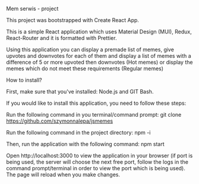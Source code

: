 Mem serwis - project

This project was bootstrapped with Create React App.

This is a simple React application which uses Material Design (MUI), Redux, React-Router and it is formatted with Prettier.

Using this application you can display a premade list of memes, give upvotes and downvotes for each of them and display a list of memes with a difference of 5 or more upvoted then downvotes (Hot memes) or display the memes which do not meet these requirements (Regular memes)

How to install?

First, make sure that you've installed: Node.js and GIT Bash.

If you would like to install this application, you need to follow these steps:

Run the following command in you terminal/command prompt:
git clone https://github.com/szymonnalepa/jsmemes 

Run the following command in the project directory:
npm -i

Then, run the application with the following command:
npm start

Open http://localhost:3000 to view the application in your browser (if port is being used, the server will choose the next free port, follow the logs in the command prompt/terminal in order to view the port which is being used).
The page will reload when you make changes.